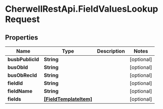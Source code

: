 # CherwellRestApi.FieldValuesLookupRequest

## Properties
Name | Type | Description | Notes
------------ | ------------- | ------------- | -------------
**busbPublicId** | **String** |  | [optional] 
**busObId** | **String** |  | [optional] 
**busObRecId** | **String** |  | [optional] 
**fieldId** | **String** |  | [optional] 
**fieldName** | **String** |  | [optional] 
**fields** | [**[FieldTemplateItem]**](FieldTemplateItem.md) |  | [optional] 


